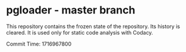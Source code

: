 # pgloader - master branch

This repository contains the frozen state of the repository.
Its history is cleared. It is used only for static code
analysis with Codacy.

Commit Time: 1716967800